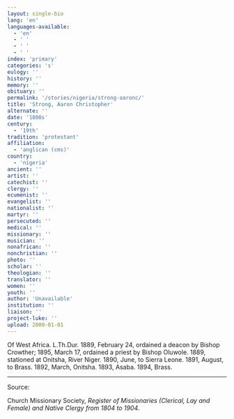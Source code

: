 ```yaml
---
layout: single-bio
lang: 'en'
languages-available:
  - 'en'
  - ' '
  - ' '
  - ' '
index: 'primary'
categories: 's'
eulogy: ''
history: ''
memory: ''
obituary: ''
permalink: '/stories/nigeria/strong-aaronc/'
title: 'Strong, Aaron Christopher'
alternate: ''
date: '1800s'
century:
  - '19th'
tradition: 'protestant'
affiliation:
  - 'anglican (cms)'
country:
  - 'nigeria'
ancient: ''
artist: ''
catechist: ''
clergy: ''
ecumenist: ''
evangelist: ''
nationalist: ''
martyr: ''
persecuted: ''
medical: ''
missionary: ''
musician: ''
nonafrican: ''
nonchristian: ''
photo: ''
scholar: ''
theologian: ''
translator: ''
women: ''
youth: ''
author: 'Unavailable'
institution: ''
liaison: ''
project-luke: ''
upload: 2000-01-01
---
```



Of West Africa.  L.Th.Dur.  1889, February 24, ordained a deacon by Bishop Crowther; 1895, March 17, ordained a priest by Bishop Oluwole.  1889, stationed at Onitsha, River Niger.  1890, June, to Sierra Leone.  1891, August, to Brass.  1892, March, Onitsha.  1893, Asaba.  1894, Brass.

---

Source:

Church Missionary Society, *Register of Missionaries (Clerical, Lay and Female) and Native Clergy from 1804 to 1904*.
